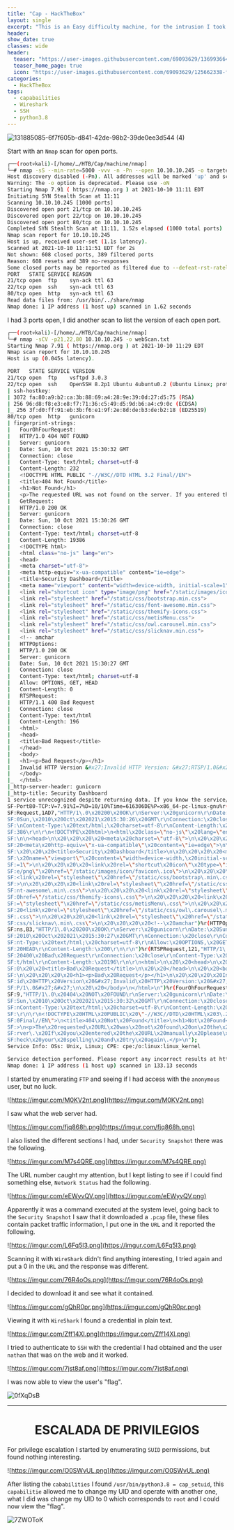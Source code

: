 ```yaml
---
title: "Cap - HackTheBox"
layout: single
excerpt: "This is an Easy difficulty machine, for the intrusion I took advantage of downloading a .pcap file on the web and got a password that allowed me to authenticate via SSH, for the privilege escalation I found the Python capability in the system that allowed me to change the UID, I changed it to 0 and gained root access."
header:
show_date: true
classes: wide
header:
  teaser: "https://user-images.githubusercontent.com/69093629/136993664-157e12a8-3254-41d0-922a-f0c2db9d72ed.jpg"
  teaser_home_page: true
  icon: "https://user-images.githubusercontent.com/69093629/125662338-fd8b3b19-3a48-4fb0-b07c-86c047265082.png"
categories:
  - HackTheBox
tags:
  - capabailities
  - Wireshark
  - SSH
  - python3.8
---
```


![131885085-6f7f605b-d841-42de-98b2-39de0ee3d544 (4)](https://user-images.githubusercontent.com/69093629/136799864-4fd509d2-e520-41b4-92bd-abac0f63cd20.jpg)

Start with an `Nmap` scan for open ports.

```bash
┌──(root💀kali)-[/home/…/HTB/Cap/machine/nmap]
└─# nmap -sS --min-rate=5000 -vvv -n -Pn --open 10.10.10.245 -o targeted.txt
Host discovery disabled (-Pn). All addresses will be marked 'up' and scan times will be slower.
Warning: The -o option is deprecated. Please use -oN
Starting Nmap 7.91 ( https://nmap.org ) at 2021-10-10 11:11 EDT
Initiating SYN Stealth Scan at 11:11
Scanning 10.10.10.245 [1000 ports]
Discovered open port 21/tcp on 10.10.10.245
Discovered open port 22/tcp on 10.10.10.245
Discovered open port 80/tcp on 10.10.10.245
Completed SYN Stealth Scan at 11:11, 1.52s elapsed (1000 total ports)
Nmap scan report for 10.10.10.245
Host is up, received user-set (1.1s latency).
Scanned at 2021-10-10 11:11:51 EDT for 2s
Not shown: 608 closed ports, 389 filtered ports
Reason: 608 resets and 389 no-responses
Some closed ports may be reported as filtered due to --defeat-rst-ratelimit
PORT   STATE SERVICE REASON
21/tcp open  ftp 	syn-ack ttl 63
22/tcp open  ssh 	syn-ack ttl 63
80/tcp open  http	syn-ack ttl 63
Read data files from: /usr/bin/../share/nmap
Nmap done: 1 IP address (1 host up) scanned in 1.62 seconds
```

I had 3 ports open, I did another scan to list the version of each open port.

```bash
┌──(root💀kali)-[/home/…/HTB/Cap/machine/nmap]
└─# nmap -sCV -p21,22,80 10.10.10.245 -o webScan.txt                                                                                    	130 ⨯
Starting Nmap 7.91 ( https://nmap.org ) at 2021-10-10 11:29 EDT
Nmap scan report for 10.10.10.245
Host is up (0.045s latency).

PORT   STATE SERVICE VERSION
21/tcp open  ftp 	vsftpd 3.0.3
22/tcp open  ssh 	OpenSSH 8.2p1 Ubuntu 4ubuntu0.2 (Ubuntu Linux; protocol 2.0)
| ssh-hostkey:
| 3072 fa:80:a9:b2:ca:3b:88:69:a4:28:9e:39:0d:27:d5:75 (RSA)
| 256 96:d8:f8:e3:e8:f7:71:36:c5:49:d5:9d:b6:a4:c9:0c (ECDSA)
|_ 256 3f:d0:ff:91:eb:3b:f6:e1:9f:2e:8d:de:b3:de:b2:18 (ED25519)
80/tcp open  http	gunicorn
| fingerprint-strings:
|   FourOhFourRequest:
| 	HTTP/1.0 404 NOT FOUND
| 	Server: gunicorn
| 	Date: Sun, 10 Oct 2021 15:30:32 GMT
| 	Connection: close
| 	Content-Type: text/html; charset=utf-8
| 	Content-Length: 232
| 	<!DOCTYPE HTML PUBLIC "-//W3C//DTD HTML 3.2 Final//EN">
| 	<title>404 Not Found</title>
| 	<h1>Not Found</h1>
| 	<p>The requested URL was not found on the server. If you entered the URL manually please check your spelling and try again.</p>
|   GetRequest:
| 	HTTP/1.0 200 OK
| 	Server: gunicorn
| 	Date: Sun, 10 Oct 2021 15:30:26 GMT
| 	Connection: close
| 	Content-Type: text/html; charset=utf-8
| 	Content-Length: 19386
| 	<!DOCTYPE html>
| 	<html class="no-js" lang="en">
| 	<head>                                                                                                                                 	 
| 	<meta charset="utf-8">
| 	<meta http-equiv="x-ua-compatible" content="ie=edge">
| 	<title>Security Dashboard</title>
| 	<meta name="viewport" content="width=device-width, initial-scale=1">
| 	<link rel="shortcut icon" type="image/png" href="/static/images/icon/favicon.ico">
| 	<link rel="stylesheet" href="/static/css/bootstrap.min.css">
| 	<link rel="stylesheet" href="/static/css/font-awesome.min.css">
| 	<link rel="stylesheet" href="/static/css/themify-icons.css">
| 	<link rel="stylesheet" href="/static/css/metisMenu.css">
| 	<link rel="stylesheet" href="/static/css/owl.carousel.min.css">
| 	<link rel="stylesheet" href="/static/css/slicknav.min.css">
| 	<!-- amchar
|   HTTPOptions:
| 	HTTP/1.0 200 OK
| 	Server: gunicorn
| 	Date: Sun, 10 Oct 2021 15:30:27 GMT
| 	Connection: close
| 	Content-Type: text/html; charset=utf-8
| 	Allow: OPTIONS, GET, HEAD
| 	Content-Length: 0
|   RTSPRequest:
| 	HTTP/1.1 400 Bad Request
| 	Connection: close
| 	Content-Type: text/html
| 	Content-Length: 196
| 	<html>
| 	<head>
| 	<title>Bad Request</title>
| 	</head>
| 	<body>
| 	<h1><p>Bad Request</p></h1>
| 	Invalid HTTP Version &#x27;Invalid HTTP Version: &#x27;RTSP/1.0&#x27;&#x27;
| 	</body>
|_	</html>
|_http-server-header: gunicorn
|_http-title: Security Dashboard
1 service unrecognized despite returning data. If you know the service/version, please submit the following fingerprint at https://nmap.org/cgi-bin/submit.cgi?new-service :
SF-Port80-TCP:V=7.91%I=7%D=10/10%Time=616306DE%P=x86_64-pc-linux-gnu%r(Get
SF:Request,1AD7,"HTTP/1\.0\x20200\x20OK\r\nServer:\x20gunicorn\r\nDate:\x2
SF:0Sun,\x2010\x20Oct\x202021\x2015:30:26\x20GMT\r\nConnection:\x20close\r
SF:\nContent-Type:\x20text/html;\x20charset=utf-8\r\nContent-Length:\x2019
SF:386\r\n\r\n<!DOCTYPE\x20html>\n<html\x20class=\"no-js\"\x20lang=\"en\">
SF:\n\n<head>\n\x20\x20\x20\x20<meta\x20charset=\"utf-8\">\n\x20\x20\x20\x
SF:20<meta\x20http-equiv=\"x-ua-compatible\"\x20content=\"ie=edge\">\n\x20
SF:\x20\x20\x20<title>Security\x20Dashboard</title>\n\x20\x20\x20\x20<meta
SF:\x20name=\"viewport\"\x20content=\"width=device-width,\x20initial-scale
SF:=1\">\n\x20\x20\x20\x20<link\x20rel=\"shortcut\x20icon\"\x20type=\"imag
SF:e/png\"\x20href=\"/static/images/icon/favicon\.ico\">\n\x20\x20\x20\x20
SF:<link\x20rel=\"stylesheet\"\x20href=\"/static/css/bootstrap\.min\.css\"
SF:>\n\x20\x20\x20\x20<link\x20rel=\"stylesheet\"\x20href=\"/static/css/fo
SF:nt-awesome\.min\.css\">\n\x20\x20\x20\x20<link\x20rel=\"stylesheet\"\x2
SF:0href=\"/static/css/themify-icons\.css\">\n\x20\x20\x20\x20<link\x20rel
SF:=\"stylesheet\"\x20href=\"/static/css/metisMenu\.css\">\n\x20\x20\x20\x
SF:20<link\x20rel=\"stylesheet\"\x20href=\"/static/css/owl\.carousel\.min\
SF:.css\">\n\x20\x20\x20\x20<link\x20rel=\"stylesheet\"\x20href=\"/static/
SF:css/slicknav\.min\.css\">\n\x20\x20\x20\x20<!--\x20amchar")%r(HTTPOptio
SF:ns,B3,"HTTP/1\.0\x20200\x20OK\r\nServer:\x20gunicorn\r\nDate:\x20Sun,\x
SF:2010\x20Oct\x202021\x2015:30:27\x20GMT\r\nConnection:\x20close\r\nConte
SF:nt-Type:\x20text/html;\x20charset=utf-8\r\nAllow:\x20OPTIONS,\x20GET,\x
SF:20HEAD\r\nContent-Length:\x200\r\n\r\n")%r(RTSPRequest,121,"HTTP/1\.1\x
SF:20400\x20Bad\x20Request\r\nConnection:\x20close\r\nContent-Type:\x20tex
SF:t/html\r\nContent-Length:\x20196\r\n\r\n<html>\n\x20\x20<head>\n\x20\x2
SF:0\x20\x20<title>Bad\x20Request</title>\n\x20\x20</head>\n\x20\x20<body>
SF:\n\x20\x20\x20\x20<h1><p>Bad\x20Request</p></h1>\n\x20\x20\x20\x20Inval
SF:id\x20HTTP\x20Version\x20&#x27;Invalid\x20HTTP\x20Version:\x20&#x27;RTS
SF:P/1\.0&#x27;&#x27;\n\x20\x20</body>\n</html>\n")%r(FourOhFourRequest,18
SF:9,"HTTP/1\.0\x20404\x20NOT\x20FOUND\r\nServer:\x20gunicorn\r\nDate:\x20
SF:Sun,\x2010\x20Oct\x202021\x2015:30:32\x20GMT\r\nConnection:\x20close\r\
SF:nContent-Type:\x20text/html;\x20charset=utf-8\r\nContent-Length:\x20232
SF:\r\n\r\n<!DOCTYPE\x20HTML\x20PUBLIC\x20\"-//W3C//DTD\x20HTML\x203\.2\x2
SF:0Final//EN\">\n<title>404\x20Not\x20Found</title>\n<h1>Not\x20Found</h1
SF:>\n<p>The\x20requested\x20URL\x20was\x20not\x20found\x20on\x20the\x20se
SF:rver\.\x20If\x20you\x20entered\x20the\x20URL\x20manually\x20please\x20c
SF:heck\x20your\x20spelling\x20and\x20try\x20again\.</p>\n");
Service Info: OSs: Unix, Linux; CPE: cpe:/o:linux:linux_kernel

Service detection performed. Please report any incorrect results at https://nmap.org/submit/ .
Nmap done: 1 IP address (1 host up) scanned in 133.13 seconds
```

I started by enumerating `FTP` and seeing if I had access with the `anonymous` user, but no luck.

![https://imgur.com/M0KV2nt.png](https://imgur.com/M0KV2nt.png)

I saw what the web server had.

![https://imgur.com/fjq868h.png](https://imgur.com/fjq868h.png)

I also listed the different sections I had, under `Security Snapshot` there was the following.

![https://imgur.com/M7s4QRE.png](https://imgur.com/M7s4QRE.png)

The URL number caught my attention, but I kept listing to see if I could find something else, `Network Status` had the following.

![https://imgur.com/eEWyvQV.png](https://imgur.com/eEWyvQV.png)

Apparently it was a command executed at the system level, going back to the `Security Snapshot` I saw that it downloaded a `.pcap` file, these files contain packet traffic information, I put one in the `URL` and it reported the following.

![https://imgur.com/L6Fq5l3.png](https://imgur.com/L6Fq5l3.png)

Scanning it with `WireShark` didn't find anything interesting, I tried again and put a 0 in the `URL` and the response was different.

![https://imgur.com/76R4oOs.png](https://imgur.com/76R4oOs.png)

I decided to download it and see what it contained.

![https://imgur.com/gQhR0pr.png](https://imgur.com/gQhR0pr.png)

Viewing it with `WireShark` I found a credential in plain text.

![https://imgur.com/Zff14Xl.png](https://imgur.com/Zff14Xl.png)

I tried to authenticate to `SSH` with the credential I had obtained and the user `nathan` that was on the web and it worked.

![https://imgur.com/7jst8af.png](https://imgur.com/7jst8af.png)

I was now able to view the user's "flag".

![0fXqDsB](https://user-images.githubusercontent.com/69093629/136803131-94c4e0a4-cea1-4e20-ab1f-8639082bdf92.jpg)

<hr>
<h1 align="center"><b>ESCALADA DE PRIVILEGIOS</b></h1>

For privilege escalation I started by enumerating `SUID` permissions, but found nothing interesting.

![https://imgur.com/O0SWvUL.png](https://imgur.com/O0SWvUL.png)

After listing the `cababilities` I found `/usr/bin/python3.8 = cap_setuid`, this `capabilitie` allowed me to change my UID and operate with another one, what I did was change my UID to 0 which corresponds to `root` and I could now view the "flag".

![7ZWOToK](https://user-images.githubusercontent.com/69093629/136803368-241df1e5-c7c5-49ec-a635-66eda4ab6c29.jpg)









